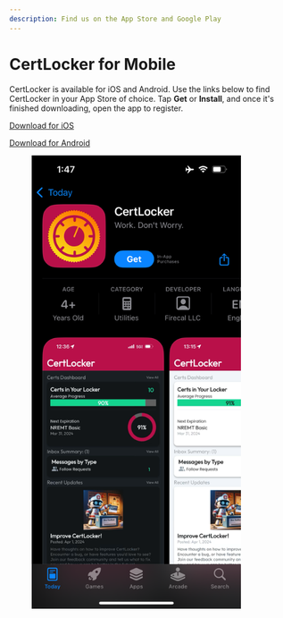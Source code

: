 ```yaml
---
description: Find us on the App Store and Google Play
---
```


# CertLocker for Mobile

CertLocker is available for iOS and Android. Use the links below to find CertLocker in your App Store of choice. Tap **Get** or **Install**, and once it's finished downloading, open the app to register.

[Download for iOS](https://apps.apple.com/us/app/certlocker/id6468518382)

[Download for Android](https://play.google.com/store/apps/details?id=certlocker.Do\&pcampaignid=web_share)

<figure><img src="../.gitbook/assets/app-store-page-dark.PNG" alt="" width="375"><figcaption></figcaption></figure>

